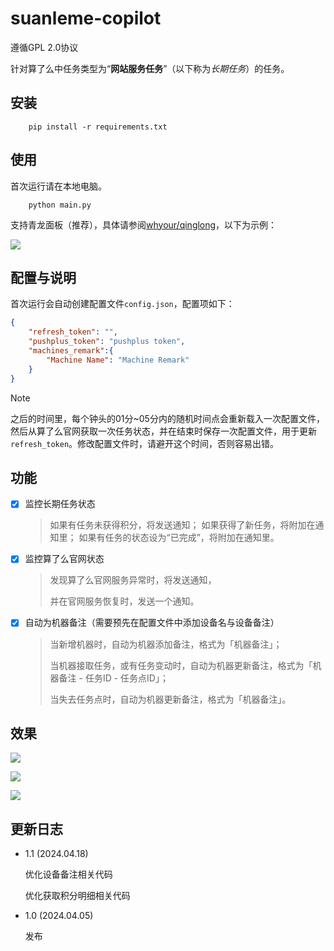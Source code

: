 # suanleme-copilot

遵循GPL 2.0协议

针对算了么中任务类型为“**网站服务任务**”（以下称为*长期任务*）的任务。

## 安装

```
    pip install -r requirements.txt
```

## 使用

首次运行请在本地电脑。

```
    python main.py
```

支持青龙面板（推荐），具体请参阅[whyour/qinglong](https://github.com/whyour/qinglong#%E5%86%85%E7%BD%AE%E5%91%BD%E4%BB%A4)，以下为示例：

![](https://telegraph-image.pages.dev/file/64b486f75f394981d7556.png)

## 配置与说明

首次运行会自动创建配置文件`config.json`，配置项如下：

```json
{
    "refresh_token": "",
    "pushplus_token": "pushplus token",
    "machines_remark":{
        "Machine Name": "Machine Remark"
    }
}
```

> [!NOTE]
>
> 之后的时间里，每个钟头的01分~05分内的随机时间点会重新载入一次配置文件，然后从算了么官网获取一次任务状态，并在结束时保存一次配置文件，用于更新`refresh_token`。修改配置文件时，请避开这个时间，否则容易出错。

## 功能

- [x] 监控长期任务状态

  > 如果有任务未获得积分，将发送通知；
  > 如果获得了新任务，将附加在通知里；
  > 如果有任务的状态设为“已完成”，将附加在通知里。

- [x] 监控算了么官网状态

  > 发现算了么官网服务异常时，将发送通知，
  >
  > 并在官网服务恢复时，发送一个通知。

- [x] 自动为机器备注（需要预先在配置文件中添加设备名与设备备注）

  > 当新增机器时，自动为机器添加备注，格式为「机器备注」；
  >
  > 当机器接取任务，或有任务变动时，自动为机器更新备注，格式为「机器备注 - 任务ID - 任务点ID」；
  >
  > 当失去任务点时，自动为机器更新备注，格式为「机器备注」。

## 效果

![](https://telegraph-image.pages.dev/file/e79f1845b7d297106f65f.jpg)



![](https://telegraph-image.pages.dev/file/90a99f943b3ef937e1a3d.jpg)



![](https://telegraph-image.pages.dev/file/9df673a10803331459293.jpg)


## 更新日志

- 1.1   (2024.04.18)

    优化设备备注相关代码

    优化获取积分明细相关代码

- 1.0   (2024.04.05)

    发布
